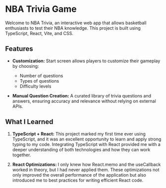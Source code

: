 # NBA Trivia Game

Welcome to NBA Trivia, an interactive web app that allows basketball enthusiasts to test their NBA knowledge. This project is built using TypeScript, React, Vite, and CSS.

## Features

- **Customization:** Start screen allows players to customize their gameplay by choosing:
  - Number of questions
  - Types of questions
  - Difficulty levels

- **Manual Question Creation:** A curated library of trivia questions and answers, ensuring accuracy and relevance without relying on external APIs.

## What I Learned

1. **TypeScript + React:** This project marked my first time ever using TypeScript, and it was an excellent opportunity to learn and apply strong typing to my code. Integrating TypeScript with React provided me with a deeper understanding of both technologies and how they can work together.

2. **React Optimizations:** I only knew how React.memo and the useCallback worked in theory, but I had never applied them. These optimizations not only improved the overall performance of the application but also introduced me to best practices for writing efficient React code.
